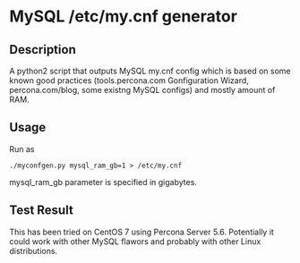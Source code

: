 # MySQL /etc/my.cnf generator 

## Description

A python2 script that outputs MySQL my.cnf config which is based on some known good practices (tools.percona.com Gonfiguration Wizard, 
percona.com/blog, some existng MySQL configs) and mostly amount of RAM. 

## Usage 

Run as 

```
./myconfgen.py mysql_ram_gb=1 > /etc/my.cnf 
```

mysql_ram_gb parameter is specified in gigabytes. 

## Test Result 

This has been tried on CentOS 7 using Percona Server 5.6. Potentially it could work with other MySQL flawors and probably with other Linux distributions. 

